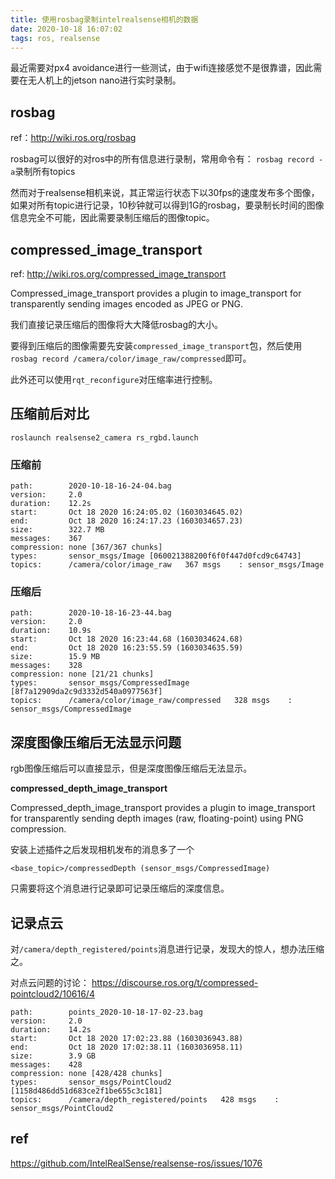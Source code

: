 ```yaml
---
title: 使用rosbag录制intelrealsense相机的数据
date: 2020-10-18 16:07:02
tags: ros, realsense
---
```


最近需要对px4 avoidance进行一些测试，由于wifi连接感觉不是很靠谱，因此需要在无人机上的jetson nano进行实时录制。

## rosbag

ref：http://wiki.ros.org/rosbag

rosbag可以很好的对ros中的所有信息进行录制，常用命令有：
`rosbag record -a`录制所有topics

然而对于realsense相机来说，其正常运行状态下以30fps的速度发布多个图像，如果对所有topic进行记录，10秒钟就可以得到1G的rosbag，要录制长时间的图像信息完全不可能，因此需要录制压缩后的图像topic。

## compressed_image_transport

ref: http://wiki.ros.org/compressed_image_transport

Compressed_image_transport provides a plugin to image_transport for transparently sending images encoded as JPEG or PNG.

我们直接记录压缩后的图像将大大降低rosbag的大小。

要得到压缩后的图像需要先安装`compressed_image_transport`包，然后使用`rosbag record /camera/color/image_raw/compressed`即可。

此外还可以使用`rqt_reconfigure`对压缩率进行控制。

## 压缩前后对比

`roslaunch realsense2_camera rs_rgbd.launch`

### 压缩前

```
path:        2020-10-18-16-24-04.bag
version:     2.0
duration:    12.2s
start:       Oct 18 2020 16:24:05.02 (1603034645.02)
end:         Oct 18 2020 16:24:17.23 (1603034657.23)
size:        322.7 MB
messages:    367
compression: none [367/367 chunks]
types:       sensor_msgs/Image [060021388200f6f0f447d0fcd9c64743]
topics:      /camera/color/image_raw   367 msgs    : sensor_msgs/Image
```

### 压缩后

```
path:        2020-10-18-16-23-44.bag
version:     2.0
duration:    10.9s
start:       Oct 18 2020 16:23:44.68 (1603034624.68)
end:         Oct 18 2020 16:23:55.59 (1603034635.59)
size:        15.9 MB
messages:    328
compression: none [21/21 chunks]
types:       sensor_msgs/CompressedImage [8f7a12909da2c9d3332d540a0977563f]
topics:      /camera/color/image_raw/compressed   328 msgs    : sensor_msgs/CompressedImage
```

## 深度图像压缩后无法显示问题

rgb图像压缩后可以直接显示，但是深度图像压缩后无法显示。

**compressed_depth_image_transport**

Compressed_depth_image_transport provides a plugin to image_transport for transparently sending depth images (raw, floating-point) using PNG compression.

安装上述插件之后发现相机发布的消息多了一个
```
<base_topic>/compressedDepth (sensor_msgs/CompressedImage)
```

只需要将这个消息进行记录即可记录压缩后的深度信息。

## 记录点云

对`/camera/depth_registered/points`消息进行记录，发现大的惊人，想办法压缩之。

对点云问题的讨论： https://discourse.ros.org/t/compressed-pointcloud2/10616/4

```
path:        points_2020-10-18-17-02-23.bag
version:     2.0
duration:    14.2s
start:       Oct 18 2020 17:02:23.88 (1603036943.88)
end:         Oct 18 2020 17:02:38.11 (1603036958.11)
size:        3.9 GB
messages:    428
compression: none [428/428 chunks]
types:       sensor_msgs/PointCloud2 [1158d486dd51d683ce2f1be655c3c181]
topics:      /camera/depth_registered/points   428 msgs    : sensor_msgs/PointCloud2
```

## ref

https://github.com/IntelRealSense/realsense-ros/issues/1076